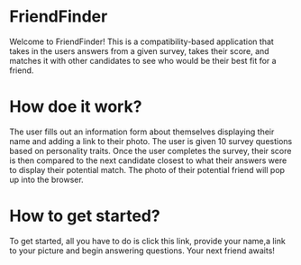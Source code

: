 # FriendFinder
Welcome to FriendFinder! This is a compatibility-based application that takes in the users answers from a given survey, takes their score, and matches it with other candidates to see who would be their best fit for a friend.

# How doe it work?
The user fills out an information form about themselves displaying their name and adding a link to their photo. The user is given 10 survey questions based on personality traits. Once the user completes the survey, their score is then compared to the next candidate closest to what their answers were to display their potential match. The photo of their potential friend will pop up into the browser.
# How to get started?
To get started, all you have to do is click this link, provide your name,a link to your picture and begin answering questions. Your next friend awaits!
